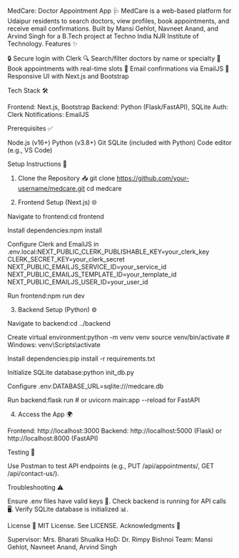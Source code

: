 MedCare: Doctor Appointment App 🩺
MedCare is a web-based platform for Udaipur residents to search doctors, view profiles, book appointments, and receive email confirmations. Built by Mansi Gehlot, Navneet Anand, and Arvind Singh for a B.Tech project at Techno India NJR Institute of Technology.
Features ✨

🔒 Secure login with Clerk
🔍 Search/filter doctors by name or specialty
📅 Book appointments with real-time slots
📧 Email confirmations via EmailJS
📱 Responsive UI with Next.js and Bootstrap

Tech Stack 🛠️

Frontend: Next.js, Bootstrap
Backend: Python (Flask/FastAPI), SQLite
Auth: Clerk
Notifications: EmailJS

Prerequisites ✅

Node.js (v16+)
Python (v3.8+)
Git
SQLite (included with Python)
Code editor (e.g., VS Code)

Setup Instructions 🚀
1. Clone the Repository 📥
git clone https://github.com/your-username/medcare.git
cd medcare

2. Frontend Setup (Next.js) 🌐

Navigate to frontend:cd frontend


Install dependencies:npm install


Configure Clerk and EmailJS in .env.local:NEXT_PUBLIC_CLERK_PUBLISHABLE_KEY=your_clerk_key
CLERK_SECRET_KEY=your_clerk_secret
NEXT_PUBLIC_EMAILJS_SERVICE_ID=your_service_id
NEXT_PUBLIC_EMAILJS_TEMPLATE_ID=your_template_id
NEXT_PUBLIC_EMAILJS_USER_ID=your_user_id


Run frontend:npm run dev



3. Backend Setup (Python) ⚙️

Navigate to backend:cd ../backend


Create virtual environment:python -m venv venv
source venv/bin/activate  # Windows: venv\Scripts\activate


Install dependencies:pip install -r requirements.txt


Initialize SQLite database:python init_db.py


Configure .env:DATABASE_URL=sqlite:///medcare.db


Run backend:flask run  # or uvicorn main:app --reload for FastAPI



4. Access the App 🌍

Frontend: http://localhost:3000
Backend: http://localhost:5000 (Flask) or http://localhost:8000 (FastAPI)

Testing 🧪

Use Postman to test API endpoints (e.g., PUT /api/appointments/<id>, GET /api/contact-us/).

Troubleshooting ⚠️

Ensure .env files have valid keys 🔑.
Check backend is running for API calls 🖥️.
Verify SQLite database is initialized 📊.

License 📜
MIT License. See LICENSE.
Acknowledgments 🙏

Supervisor: Mrs. Bharati Shualka
HoD: Dr. Rimpy Bishnoi
Team: Mansi Gehlot, Navneet Anand, Arvind Singh

